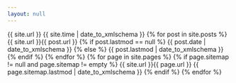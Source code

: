 ```yaml
---
layout: null
---
```

<?xml version="1.0" encoding="UTF-8"?>
<urlset xmlns="http://www.sitemaps.org/schemas/sitemap/0.9">
  <url>
    <loc>{{ site.url }}</loc>
    <lastmod>{{ site.time | date_to_xmlschema }}</lastmod>
  </url>
  {% for post in site.posts %}
    <url>
      <loc>{{ site.url }}{{ post.url }}</loc>
      {% if post.lastmod == null %}
        <lastmod>{{ post.date | date_to_xmlschema }}</lastmod>
      {% else %}
        <lastmod>{{ post.lastmod | date_to_xmlschema }}</lastmod>
      {% endif %}
    </url>
  {% endfor %}
  {% for page in site.pages %}
    {% if page.sitemap != null and page.sitemap != empty %}
      <url>
        <loc>{{ site.url }}{{ page.url }}</loc>
        <lastmod>{{ page.sitemap.lastmod | date_to_xmlschema }}</lastmod>
       </url>
    {% endif %}
  {% endfor %}
</urlset>
